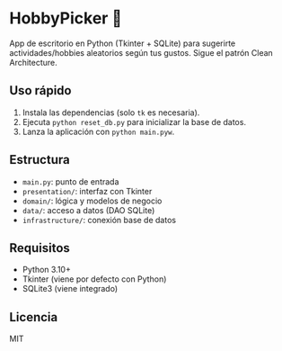 # HobbyPicker 🎯

App de escritorio en Python (Tkinter + SQLite) para sugerirte actividades/hobbies aleatorios según tus gustos. Sigue el patrón Clean Architecture.

## Uso rápido

1. Instala las dependencias (solo `tk` es necesaria).
2. Ejecuta `python reset_db.py` para inicializar la base de datos.
3. Lanza la aplicación con `python main.pyw`.

## Estructura
- `main.py`: punto de entrada
- `presentation/`: interfaz con Tkinter
- `domain/`: lógica y modelos de negocio
- `data/`: acceso a datos (DAO SQLite)
- `infrastructure/`: conexión base de datos

## Requisitos
- Python 3.10+
- Tkinter (viene por defecto con Python)
- SQLite3 (viene integrado)

## Licencia
MIT
